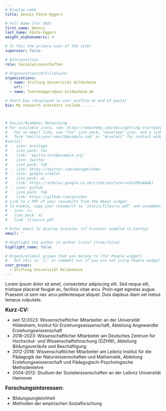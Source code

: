 ```yaml
---
# Display name
title: Dennis Föste-Eggers

# Full Name (for SEO)
first_name: Dennis
last_name: Föste-Eggers
weight_alphanumeric: 4

# Is this the primary user of the site?
superuser: false

# Role/position
role: Sozialwissenschaften

# Organizations/Affiliations
organizations:
  - name: Stiftung Universität Hildesheim
    url: ''
  - name: foesteeggers@uni-hildesheim.de

# Short bio (displayed in user profile at end of posts)
bio: My research interests include .....



# Social/Academic Networking
# For available icons, see: https://wowchemy.com/docs/getting-started/page-builder/#icons
#   For an email link, use "fas" icon pack, "envelope" icon, and a link in the
#   form "mailto:your-email@example.com" or "#contact" for contact widget.
#social:
#  - icon: envelope
#    icon_pack: fas
#    link: 'mailto:test@example.org'
#  - icon: twitter
#    icon_pack: fab
#    link: https://twitter.com/GeorgeCushen
#  - icon: google-scholar
#    icon_pack: ai
#    link: https://scholar.google.co.uk/citations?user=sIwtMXoAAAAJ
#  - icon: github
#    icon_pack: fab
#    link: https://github.com/gcushen
# Link to a PDF of your resume/CV from the About widget.
# To enable, copy your resume/CV to `static/files/cv.pdf` and uncomment the lines below.
# - icon: cv
#   icon_pack: ai
#   link: files/cv.pdf

# Enter email to display Gravatar (if Gravatar enabled in Config)
email: ''

# Highlight the author in author lists? (true/false)
highlight_name: false

# Organizational groups that you belong to (for People widget)
#   Set this to `[]` or comment out if you are not using People widget.
user_groups:
  - Stiftung Universität Hildesheim
---
```


Lorem ipsum dolor sit amet, consectetur adipiscing elit. Sed neque elit, tristique placerat feugiat ac, facilisis vitae arcu. Proin eget egestas augue. Praesent ut sem nec arcu pellentesque aliquet. Duis dapibus diam vel metus tempus vulputate.<br>

<big>**Kurz-CV:**</big>
- seit 12/2023: Wissenschaftlicher Mitarbeiter an der Universität Hildesheim, Institut für Erziehungswissenschaft, Abteilung Angewandte Erziehungswissenschaft
- 2018-2023: Wissenschaftlicher Mitarbeiter am Deutsches Zentrum für Hochschul- und Wissenschaftsforschung (DZHW), Abteilung Bildungsverläufe und Beschäftigung
- 2012-2018: Wissenschaftlicher Mitarbeiter am Leibniz Institut für die Pädagogik der Naturwissenschaften und Mathematik, Abteilung Erziehungswissenschaft und Pädagogisch-Psychologische Methodenlehre
- 2004-2012: Studium der Sozialwissenschaften an der Leibniz Universität Hannover

<big>**Forschungsinteressen:**</big>
- Bildungsungleichheit
- Methoden der empirischen Sozialforschung
